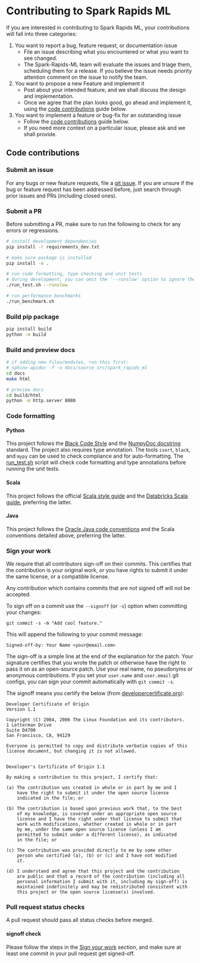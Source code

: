 # Contributing to Spark Rapids ML
If you are interested in contributing to Spark Rapids ML, your contributions will fall
into three categories:
1. You want to report a bug, feature request, or documentation issue
    - File an issue
    describing what you encountered or what you want to see changed.
    - The Spark-Rapids-ML team will evaluate the issues and triage them, scheduling
    them for a release. If you believe the issue needs priority attention
    comment on the issue to notify the team.
2. You want to propose a new Feature and implement it
    - Post about your intended feature, and we shall discuss the design and
    implementation.
    - Once we agree that the plan looks good, go ahead and implement it, using
    the [code contributions](#code-contributions) guide below.
3. You want to implement a feature or bug-fix for an outstanding issue
    - Follow the [code contributions](#code-contributions) guide below.
    - If you need more context on a particular issue, please ask and we shall
    provide.



## Code contributions

### Submit an issue
For any bugs or new feature requests, file a [git issue](https://github.com/NVIDIA/spark-rapids-ml/issues).  If you are unsure if the bug or feature request has been addressed before, just search through prior issues and PRs (including closed ones).

### Submit a PR
Before submitting a PR, make sure to run the following to check for any errors or regressions.
```bash
# install development dependencies
pip install -r requirements_dev.txt

# make sure package is installed
pip install -e .

# run code formatting, type checking and unit tests
# during development, you can omit the '--runslow' option to ignore the slower tests
./run_test.sh --runslow

# run performance benchmarks
./run_benchmark.sh
```

### Build pip package
```bash
pip install build
python -m build
```

### Build and preview docs
```bash
# if adding new files/modules, run this first:
# sphinx-apidoc -f -o docs/source src/spark_rapids_ml
cd docs
make html

# preview docs
cd build/html
python -m http.server 8080
```
### Code formatting

#### Python
This project follows the
[Black Code Style](https://black.readthedocs.io/en/stable/the_black_code_style/index.html) and the [NumpyDoc docstring](https://numpydoc.readthedocs.io/en/latest/format.html) standard.
The project also requires type annotation.  The tools `isort`, `black`, and `mypy` can be used to check compliance and for auto-formatting.  The [run_test.sh](run_test.sh) script will check code formatting and type annotations before running the unit tests.

#### Scala

This project follows the official
[Scala style guide](https://docs.scala-lang.org/style/) and the
[Databricks Scala guide](https://github.com/databricks/scala-style-guide), preferring the latter.

#### Java

This project follows the
[Oracle Java code conventions](http://www.oracle.com/technetwork/java/codeconvtoc-136057.html)
and the Scala conventions detailed above, preferring the latter.


### Sign your work

We require that all contributors sign-off on their commits. This certifies that the contribution is your original work, or you have rights to submit it under the same license, or a compatible license.

Any contribution which contains commits that are not signed off will not be accepted.

To sign off on a commit use the `--signoff` (or `-s`) option when committing your changes:

```shell
git commit -s -m "Add cool feature."
```

This will append the following to your commit message:

```
Signed-off-by: Your Name <your@email.com>
```

The sign-off is a simple line at the end of the explanation for the patch. Your signature certifies that you wrote the patch or otherwise have the right to pass it on as an open-source patch. Use your real name, no pseudonyms or anonymous contributions.  If you set your `user.name` and `user.email` git configs, you can sign your commit automatically with `git commit -s`.


The signoff means you certify the below (from [developercertificate.org](https://developercertificate.org)):

```
Developer Certificate of Origin
Version 1.1

Copyright (C) 2004, 2006 The Linux Foundation and its contributors.
1 Letterman Drive
Suite D4700
San Francisco, CA, 94129

Everyone is permitted to copy and distribute verbatim copies of this
license document, but changing it is not allowed.


Developer's Certificate of Origin 1.1

By making a contribution to this project, I certify that:

(a) The contribution was created in whole or in part by me and I
    have the right to submit it under the open source license
    indicated in the file; or

(b) The contribution is based upon previous work that, to the best
    of my knowledge, is covered under an appropriate open source
    license and I have the right under that license to submit that
    work with modifications, whether created in whole or in part
    by me, under the same open source license (unless I am
    permitted to submit under a different license), as indicated
    in the file; or

(c) The contribution was provided directly to me by some other
    person who certified (a), (b) or (c) and I have not modified
    it.

(d) I understand and agree that this project and the contribution
    are public and that a record of the contribution (including all
    personal information I submit with it, including my sign-off) is
    maintained indefinitely and may be redistributed consistent with
    this project or the open source license(s) involved.
```


### Pull request status checks
A pull request should pass all status checks before merged.
#### signoff check
Please follow the steps in the [Sign your work](#sign-your-work) section,
and make sure at least one commit in your pull request get signed-off.


